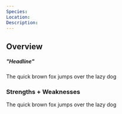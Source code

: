 ```yaml
---
Species:
Location:
Description: 
---
```

## Overview
##### "Headline"
The quick brown fox jumps over the lazy dog

### Strengths + Weaknesses
The quick brown fox jumps over the lazy dog
